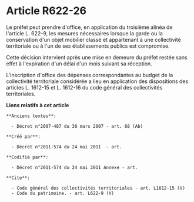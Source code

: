 # Article R622-26

Le préfet peut prendre d'office, en application du troisième alinéa de l'article L. 622-9, les mesures nécessaires lorsque la
garde ou la conservation d'un objet mobilier classé et appartenant à une collectivité territoriale ou à l'un de ses
établissements publics est compromise. 

Cette décision intervient après une mise en demeure du préfet restée sans effet à l'expiration d'un délai d'un mois suivant
sa réception. 

L'inscription d'office des dépenses correspondantes au budget de la collectivité territoriale considérée a lieu en
application des dispositions des articles L. 1612-15 et L. 1612-16 du code général des collectivités territoriales.

**Liens relatifs à cet article**

	**Anciens textes**:

	  - Décret n°2007-487 du 30 mars 2007 - art. 68 (Ab)

	**Créé par**:

	  - Décret n°2011-574 du 24 mai 2011  - art.

	**Codifié par**:

	  - Décret n°2011-574 du 24 mai 2011 Annexe - art.

	**Cite**:

	  - Code général des collectivités territoriales - art. L1612-15 (V)
	  - Code du patrimoine. - art. L622-9 (V)

